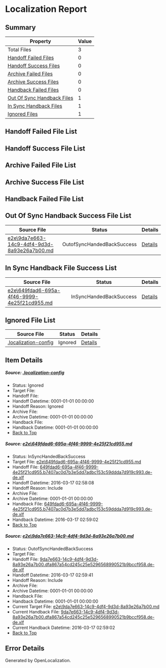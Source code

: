 # <a name='report-top'></a> Localization Report

## Summary
 Property | Value 
 -------- | ----- 
 Total Files | 3
[ Handoff Failed Files ](#handoff-failed-list)| 0
[ Handoff Success Files ](#handoff-success-list)| 0
[ Archive Failed Files ](#archive-failed-list)| 0
[ Archive Success Files ](#archive-success-list)| 0
[ Handback Failed Files ](#handback-failed-list)| 0
[ Out Of Sync Handback Files ](#outofsync-handback-success-list)| 1
[ In Sync Handback Files ](#insync-handback-success-list)| 1
[ Ignored Files ](#ignored-list)| 1

## <a name='handoff-failed-list'></a> Handoff Failed File List

## <a name='handoff-success-list'></a> Handoff Success File List

## <a name='archive-failed-list'></a> Archive Failed File List

## <a name='archive-success-list'></a> Archive Success File List

## <a name='handback-failed-list'></a> Handback Failed File List

## <a name='outofsync-handback-success-list'></a> Out Of Sync Handback Success File List
 Source File | Status | Details 
 ----------- | ------ | ------- 
 [e2e\9da7e663-14c9-4df4-9d3d-8a93e26a7b00.md](https://github.com/OpenLocalizationTest/oltest/blob/71c9a5d7c56b54bba2329a067b02e547ca3e0e78/e2e/9da7e663-14c9-4df4-9d3d-8a93e26a7b00.md) | OutofSyncHandedBackSuccess | [Details](#7bf48d50dd0d470f0c6ca3cba0caf75c293a58212)

## <a name='insync-handback-success-list'></a> In Sync Handback File Success List
 Source File | Status | Details 
 ----------- | ------ | ------- 
 [e2e\649fdad6-695a-4f46-9999-4e25f21cd955.md](https://github.com/OpenLocalizationTest/oltest/blob/67f96720632c56d8a9f3af549e6c3c6e3bce4794/e2e/649fdad6-695a-4f46-9999-4e25f21cd955.md) | InSyncHandedBackSuccess | [Details](#1c0b5c07dee39a53292f8622795955b947d03cb11)

## <a name='ignored-list'></a> Ignored File List
 Source File | Status | Details 
 ----------- | ------ | ------- 
 [.localization-config](https://github.com/OpenLocalizationTest/oltest/blob/71c9a5d7c56b54bba2329a067b02e547ca3e0e78/.localization-config) | Ignored | [Details](#66aca4b1c2f43b14ec41e0e427345df94af1d5e10)

## Item Details
##### <a name='66aca4b1c2f43b14ec41e0e427345df94af1d5e10'></a> Source: [.localization-config](https://github.com/OpenLocalizationTest/oltest/blob/71c9a5d7c56b54bba2329a067b02e547ca3e0e78/.localization-config)
* Status: Ignored
* Target File: 
* Handoff File: 
* Handoff Datetime: 0001-01-01 00:00:00
* Handoff Reason: Ignored
* Archive File: 
* Archive Datetime: 0001-01-01 00:00:00
* Handback File: 
* Handback Datetime: 0001-01-01 00:00:00
* [Back to Top](#report-top)

##### <a name='1c0b5c07dee39a53292f8622795955b947d03cb11'></a> Source: [e2e\649fdad6-695a-4f46-9999-4e25f21cd955.md](https://github.com/OpenLocalizationTest/oltest/blob/67f96720632c56d8a9f3af549e6c3c6e3bce4794/e2e/649fdad6-695a-4f46-9999-4e25f21cd955.md)
* Status: InSyncHandedBackSuccess
* Target File: [e2e\649fdad6-695a-4f46-9999-4e25f21cd955.md](https://github.com/OpenLocalizationTestOrg/oltest.de-de/blob/b046a5f104f80b86a716cf4b758a30ca25ee6f2b/e2e/649fdad6-695a-4f46-9999-4e25f21cd955.md)
* Handoff File: [649fdad6-695a-4f46-9999-4e25f21cd955.b7407ac0d7b3e5dd7adbc153c59ddda7d919c993.de-de.xlf](https://github.com/OpenLocalizationTestOrg/olhandoff/blob/c8324976ada386ce3deb29397161dcad50f746dd/ol-handoff/OpenLocalizationTestOrg/oltest.de-de/xinjiang/ht/649fdad6-695a-4f46-9999-4e25f21cd955.b7407ac0d7b3e5dd7adbc153c59ddda7d919c993.de-de.xlf)
* Handoff Datetime: 2016-03-17 02:58:08
* Handoff Reason: Include
* Archive File: 
* Archive Datetime: 0001-01-01 00:00:00
* Handback File: [649fdad6-695a-4f46-9999-4e25f21cd955.b7407ac0d7b3e5dd7adbc153c59ddda7d919c993.de-de.xlf](https://github.com/OpenLocalizationTestOrg/olhandback/blob/883e580e0f71ee8d0dcea29a0ddb3fbf868f447f/ol-handback/OpenLocalizationTestOrg/oltest.de-de/xinjiang/ht/649fdad6-695a-4f46-9999-4e25f21cd955.b7407ac0d7b3e5dd7adbc153c59ddda7d919c993.de-de.xlf)
* Handback Datetime: 2016-03-17 02:59:02
* [Back to Top](#report-top)

##### <a name='7bf48d50dd0d470f0c6ca3cba0caf75c293a58212'></a> Source: [e2e\9da7e663-14c9-4df4-9d3d-8a93e26a7b00.md](https://github.com/OpenLocalizationTest/oltest/blob/71c9a5d7c56b54bba2329a067b02e547ca3e0e78/e2e/9da7e663-14c9-4df4-9d3d-8a93e26a7b00.md)
* Status: OutofSyncHandedBackSuccess
* Target File: 
* Handoff File: [9da7e663-14c9-4df4-9d3d-8a93e26a7b00.dfa867a54cd245c25e5296568990521b9bccf958.de-de.xlf](https://github.com/OpenLocalizationTestOrg/olhandoff/blob/10bff00e7196c47c905671c4db6d5d8a345fe970/ol-handoff/OpenLocalizationTestOrg/oltest.de-de/xinjiang/ht/9da7e663-14c9-4df4-9d3d-8a93e26a7b00.dfa867a54cd245c25e5296568990521b9bccf958.de-de.xlf)
* Handoff Datetime: 2016-03-17 02:59:41
* Handoff Reason: Include
* Archive File: 
* Archive Datetime: 0001-01-01 00:00:00
* Handback File: 
* Handback Datetime: 0001-01-01 00:00:00
* Current Target File: [e2e\9da7e663-14c9-4df4-9d3d-8a93e26a7b00.md](https://github.com/OpenLocalizationTestOrg/oltest.de-de/blob/b046a5f104f80b86a716cf4b758a30ca25ee6f2b/e2e/9da7e663-14c9-4df4-9d3d-8a93e26a7b00.md)
* Current Handback File: [9da7e663-14c9-4df4-9d3d-8a93e26a7b00.dfa867a54cd245c25e5296568990521b9bccf958.de-de.xlf](https://github.com/OpenLocalizationTestOrg/olhandback/blob/883e580e0f71ee8d0dcea29a0ddb3fbf868f447f/ol-handback/OpenLocalizationTestOrg/oltest.de-de/xinjiang/ht/9da7e663-14c9-4df4-9d3d-8a93e26a7b00.dfa867a54cd245c25e5296568990521b9bccf958.de-de.xlf)
* Current Handback Datetime: 2016-03-17 02:59:02
* [Back to Top](#report-top)


## Error Details

Generated by OpenLocalization.
